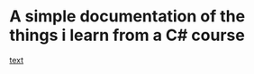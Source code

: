 # A simple documentation of the things i learn from a C# course

[text](https://www.udemy.com/course/ultimate-csharp-masterclass/)

